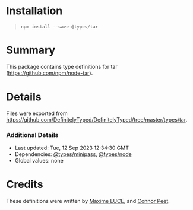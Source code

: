 # Installation
> `npm install --save @types/tar`

# Summary
This package contains type definitions for tar (https://github.com/npm/node-tar).

# Details
Files were exported from https://github.com/DefinitelyTyped/DefinitelyTyped/tree/master/types/tar.

### Additional Details
 * Last updated: Tue, 12 Sep 2023 12:34:30 GMT
 * Dependencies: [@types/minipass](https://npmjs.com/package/@types/minipass), [@types/node](https://npmjs.com/package/@types/node)
 * Global values: none

# Credits
These definitions were written by [Maxime LUCE](https://github.com/SomaticIT), and [Connor Peet](https://github.com/connor4312).
